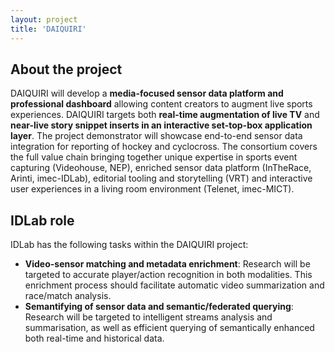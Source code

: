 ```yaml
---
layout: project
title: 'DAIQUIRI'
---
```


## About the project

DAIQUIRI will develop a **media-focused sensor data platform and professional dashboard** allowing content creators to augment live sports experiences. DAIQUIRI targets both **real-time augmentation of live TV** and **near-live story snippet inserts in an interactive set-top-box application layer**. The project demonstrator will showcase end-to-end sensor data integration for reporting of hockey and cyclocross. The consortium covers the full value chain bringing together unique expertise in sports event capturing (Videohouse, NEP), enriched sensor data platform (InTheRace, Arinti, imec-IDLab), editorial tooling and storytelling (VRT) and interactive user experiences in a living room environment (Telenet, imec-MICT).

## IDLab role

IDLab has the following tasks within the DAIQUIRI project:

- **Video-sensor matching and metadata enrichment**: Research will be targeted to accurate player/action recognition in both modalities. This enrichment process should facilitate automatic video summarization and race/match analysis.  
- **Semantifying of sensor data and semantic/federated querying**: Research will be targeted to intelligent streams analysis and summarisation, as well as efficient querying of semantically enhanced both real-time and historical data.
